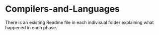 # Compilers-and-Languages
There is an existing Readme file in each indivisual folder explaining what happened in each phase.

